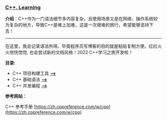 ### [C++. Learning](#)
**介绍**：C++作为一门语法细节多内容复杂，且使用场景又是在网络、操作系统较为复杂的地方，导致C++是难上加难，这是一次艰难的旅行，希望能够坚持下去！

---
在这里，我会记录语法所得。毕竟程序员写博客的目的就是粘贴复制方便。红红火火恍恍惚惚, 也会尝试新的文档风格！2022 C++学习之旅开发啦！

**目录:**

* C++ 项目构建工具 [**-->**](./Compile)
* C++ 基础语法 [**-->**](./Grammar)
* C++ 并发编程 [**-->**](./Concurrency)






**参考网站：**

C++ 参考手册 [https://zh.cppreference.com/w/cpp](https://zh.cppreference.com/w/cpp)